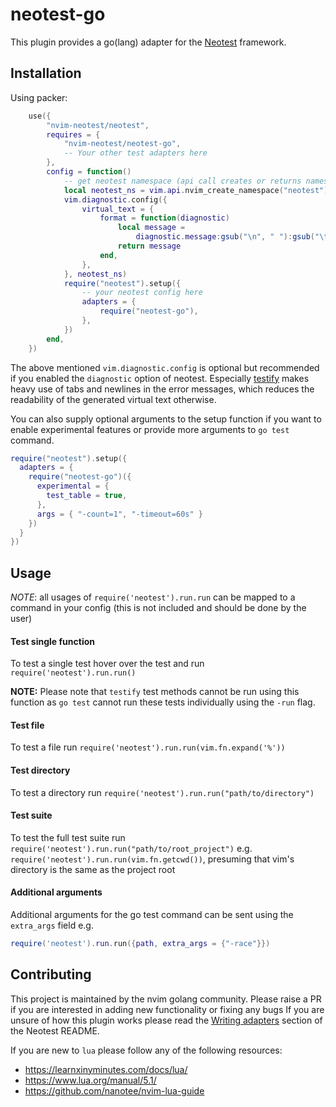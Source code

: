 # neotest-go

This plugin provides a go(lang) adapter for the [Neotest](https://github.com/rcarriga/neotest) framework.

## Installation

Using packer:

```lua
	use({
		"nvim-neotest/neotest",
		requires = {
			"nvim-neotest/neotest-go",
			-- Your other test adapters here
		},
		config = function()
			-- get neotest namespace (api call creates or returns namespace)
			local neotest_ns = vim.api.nvim_create_namespace("neotest")
			vim.diagnostic.config({
				virtual_text = {
					format = function(diagnostic)
						local message =
							diagnostic.message:gsub("\n", " "):gsub("\t", " "):gsub("%s+", " "):gsub("^%s+", "")
						return message
					end,
				},
			}, neotest_ns)
			require("neotest").setup({
				-- your neotest config here
				adapters = {
					require("neotest-go"),
				},
			})
		end,
	})
```

The above mentioned `vim.diagnostic.config` is optional but recommended if you
enabled the `diagnostic` option of neotest. Especially [testify](https://github.com/stretchr/testify)
makes heavy use of tabs and newlines in the error messages, which reduces the readability of
the generated virtual text otherwise.

You can also supply optional arguments to the setup function if you want to
enable experimental features or provide more arguments to `go test` command.

```lua
require("neotest").setup({
  adapters = {
    require("neotest-go")({
      experimental = {
        test_table = true,
      },
      args = { "-count=1", "-timeout=60s" }
    })
  }
})
```

## Usage

_NOTE_: all usages of `require('neotest').run.run` can be mapped to a command in your config (this is not included and should be done by the user)

#### Test single function

To test a single test hover over the test and run `require('neotest').run.run()`

**NOTE:** Please note that `testify` test methods cannot be run using this function
as `go test` cannot run these tests individually using the `-run` flag.

#### Test file

To test a file run `require('neotest').run.run(vim.fn.expand('%'))`

#### Test directory

To test a directory run `require('neotest').run.run("path/to/directory")`

#### Test suite

To test the full test suite run `require('neotest').run.run("path/to/root_project")`
e.g. `require('neotest').run.run(vim.fn.getcwd())`, presuming that vim's directory is the same as the project root

#### Additional arguments

Additional arguments for the go test command can be sent using the `extra_args` field e.g.

```lua
require('neotest').run.run({path, extra_args = {"-race"}})
```

## Contributing

This project is maintained by the nvim golang community. Please raise a PR if you are interested in adding new functionality or fixing any bugs
If you are unsure of how this plugin works please read the [Writing adapters](https://github.com/nvim-neotest/neotest#writing-adapters) section of the Neotest README.

If you are new to `lua` please follow any of the following resources:

- https://learnxinyminutes.com/docs/lua/
- https://www.lua.org/manual/5.1/
- https://github.com/nanotee/nvim-lua-guide
